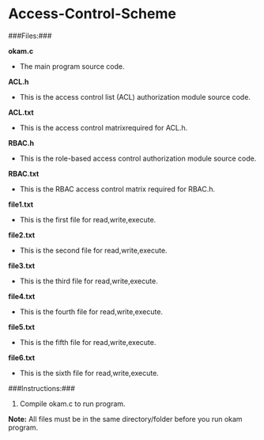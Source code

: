 # Access-Control-Scheme

###Files:###

**okam.c**
- The main program source code.

**ACL.h**    
- This is the access control list (ACL)  authorization module source code.

**ACL.txt**   
- This is the access control matrixrequired for ACL.h.

**RBAC.h**  
- This is the role-based access control authorization module source code.

**RBAC.txt**  
- This is the RBAC access control matrix required for RBAC.h.

**file1.txt**
- This is the first file for read,write,execute.

**file2.txt** 
- This is the second file for read,write,execute.

**file3.txt**  
- This is the third file for read,write,execute.

**file4.txt**  
- This is the fourth file for read,write,execute.

**file5.txt**  
- This is the fifth file for read,write,execute.

**file6.txt**  
- This is the sixth file for read,write,execute.

###Instructions:###
1. Compile okam.c to run program.

**Note:** All files must be in the same directory/folder before you run okam program. 	
